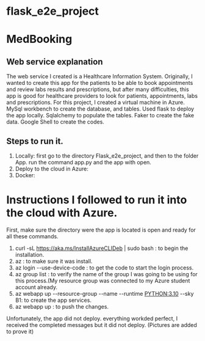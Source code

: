 # flask_e2e_project

# MedBooking

## Web service explanation
The web service I created is a Healthcare Information System. Originally, I wanted to create this app for the patients to be able to book appointments and review labs results and prescriptions, but after many difficulties, this app is good for healthcare providers to look for patients, appointments, labs and prescriptions. 
For this project, I created a virtual machine in Azure.
MySql workbench to create the database, and tables.
Used flask to deploy the app locally.
Sqlalchemy to populate the tables. 
Faker to create the fake data.
Google Shell to create the codes.

## Steps to run it.
1. Locally: first go to the directory Flask_e2e_project, and then to the folder App. run the command app.py and the app with open.
2. Deploy to the cloud in Azure:
3. Docker:

# Instructions I followed to run it into the cloud with Azure. 
First, make sure the directory were the app is located is open and ready for all these commands. 
1. curl -sL https://aka.ms/InstallAzureCLIDeb | sudo bash : to begin the installation.
2. az : to make sure it was install. 
3. az login --use-device-code : to get the code to start the login process. 
4. az group list : to verify the name of the group I was going to be using for this process.(My resource group was connected to my Azure student account already. 
5. az webapp up --resource-group <mygroupname> --name <myappname> --runtime <PYTHON:3.10> --sky B1: to create the app services.
6. az webapp up : to push the changes.

Unfortunately, the app did not deploy. everything workded perfect, I received the completed messages but it did not deploy. (Pictures are added to prove it)

